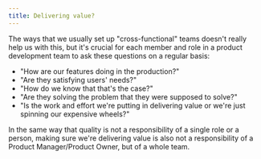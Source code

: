 ```yaml
---
title: Delivering value?
---
```


The ways that we usually set up "cross-functional" teams doesn't really help us with this, but it's crucial for each member and role in a product development team to ask these questions on a regular basis:
- "How are our features doing in the production?"
- "Are they satisfying users' needs?"
- "How do we know that that's the case?"
- "Are they solving the problem that they were supposed to solve?"
- "Is the work and effort we're putting in delivering value or we're just spinning our expensive wheels?"


In the same way that quality is not a responsibility of a single role or a person, making sure we're delivering value is also not a responsibility of a Product Manager/Product Owner, but of a whole team.
